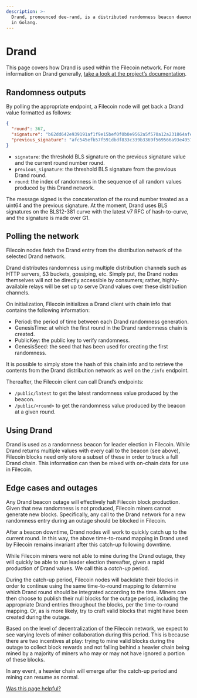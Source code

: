 ```yaml
---
description: >-
  Drand, pronounced dee-rand, is a distributed randomness beacon daemon written
  in Golang.
---
```


# Drand

This page covers how Drand is used within the Filecoin network. For more information on Drand generally, [take a look at the project’s documentation](https://drand.love/docs).

## Randomness outputs

By polling the appropriate endpoint, a Filecoin node will get back a Drand value formatted as follows:

```json
{
  "round": 367,
  "signature": "b62dd642e939191af1f9e15bef0f0b0e9562a5f570a12a231864afe468377e2a6424a92ccfc34ef1471cbd58c37c6b020cf75ce9446d2aa1252a090250b2b1441f8a2a0d22208dcc09332eaa0143c4a508be13de63978dbed273e3b9813130d5",
  "previous_signature": "afc545efb57f591dbdf833c339b3369f569566a93e49578db46b6586299422483b7a2d595814046e2847494b401650a0050981e716e531b6f4b620909c2bf1476fd82cf788a110becbc77e55746a7cccd47fb171e8ae2eea2a22fcc6a512486d"
}
```

* `signature`: the threshold BLS signature on the previous signature value and the current round number round.
* `previous_signature`: the threshold BLS signature from the previous Drand round.
* `round`: the index of randomness in the sequence of all random values produced by this Drand network.

The message signed is the concatenation of the round number treated as a uint64 and the previous signature. At the moment, Drand uses BLS signatures on the BLS12-381 curve with the latest v7 RFC of hash-to-curve, and the signature is made over G1.

## Polling the network

Filecoin nodes fetch the Drand entry from the distribution network of the selected Drand network.

Drand distributes randomness using multiple distribution channels such as HTTP servers, S3 buckets, gossiping, etc. Simply put, the Drand nodes themselves will not be directly accessible by consumers; rather, highly-available relays will be set up to serve Drand values over these distribution channels.

On initialization, Filecoin initializes a Drand client with chain info that contains the following information:

* Period: the period of time between each Drand randomness generation.
* GenesisTime: at which the first round in the Drand randomness chain is created.
* PublicKey: the public key to verify randomness.
* GenesisSeed: the seed that has been used for creating the first randomness.

It is possible to simply store the hash of this chain info and to retrieve the contents from the Drand distribution network as well on the `/info` endpoint.

Thereafter, the Filecoin client can call Drand’s endpoints:

* `/public/latest` to get the latest randomness value produced by the beacon.
* `/public/<round>` to get the randomness value produced by the beacon at a given round.

## Using Drand

Drand is used as a randomness beacon for leader election in Filecoin. While Drand returns multiple values with every call to the beacon (see above), Filecoin blocks need only store a subset of these in order to track a full Drand chain. This information can then be mixed with on-chain data for use in Filecoin.

## Edge cases and outages

Any Drand beacon outage will effectively halt Filecoin block production. Given that new randomness is not produced, Filecoin miners cannot generate new blocks. Specifically, any call to the Drand network for a new randomness entry during an outage should be blocked in Filecoin.

After a beacon downtime, Drand nodes will work to quickly catch up to the current round. In this way, the above time-to-round mapping in Drand used by Filecoin remains invariant after this catch-up following downtime.

While Filecoin miners were not able to mine during the Drand outage, they will quickly be able to run leader election thereafter, given a rapid production of Drand values. We call this a _catch-up_ period.

During the catch-up period, Filecoin nodes will backdate their blocks in order to continue using the same time-to-round mapping to determine which Drand round should be integrated according to the time. Miners can then choose to publish their null blocks for the outage period, including the appropriate Drand entries throughout the blocks, per the time-to-round mapping. Or, as is more likely, try to craft valid blocks that might have been created during the outage.

Based on the level of decentralization of the Filecoin network, we expect to see varying levels of miner collaboration during this period. This is because there are two incentives at play: trying to mine valid blocks during the outage to collect block rewards and not falling behind a heavier chain being mined by a majority of miners who may or may not have ignored a portion of these blocks.

In any event, a heavier chain will emerge after the catch-up period and mining can resume as normal.



&#x20;[Was this page helpful?](https://airtable.com/apppq4inOe4gmSSlk/pagoZHC2i1iqgphgl/form?prefill\_Page%20URL=https%3A%2F%2Fapp.gitbook.com%2Fo%2FNNmD4UvLc26b1TmEYgzE%2Fs%2FxNWFG7bQkjLkl5BBGjbD%2F)&#x20;
